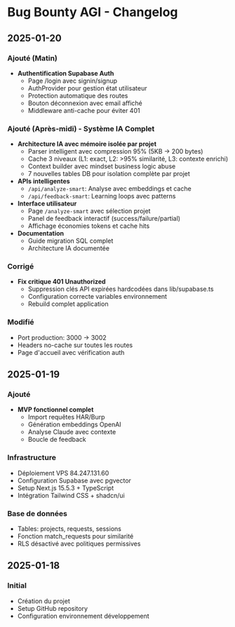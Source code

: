 # Bug Bounty AGI - Changelog

## 2025-01-20

### Ajouté (Matin)
- **Authentification Supabase Auth**
  - Page /login avec signin/signup
  - AuthProvider pour gestion état utilisateur
  - Protection automatique des routes
  - Bouton déconnexion avec email affiché
  - Middleware anti-cache pour éviter 401

### Ajouté (Après-midi) - Système IA Complet
- **Architecture IA avec mémoire isolée par projet**
  - Parser intelligent avec compression 95% (5KB → 200 bytes)
  - Cache 3 niveaux (L1: exact, L2: >95% similarité, L3: contexte enrichi)
  - Context builder avec mindset business logic abuse
  - 7 nouvelles tables DB pour isolation complète par projet
- **APIs intelligentes**
  - `/api/analyze-smart`: Analyse avec embeddings et cache
  - `/api/feedback-smart`: Learning loops avec patterns
- **Interface utilisateur**
  - Page `/analyze-smart` avec sélection projet
  - Panel de feedback interactif (success/failure/partial)
  - Affichage économies tokens et cache hits
- **Documentation**
  - Guide migration SQL complet
  - Architecture IA documentée

### Corrigé
- **Fix critique 401 Unauthorized**
  - Suppression clés API expirées hardcodées dans lib/supabase.ts
  - Configuration correcte variables environnement
  - Rebuild complet application

### Modifié
- Port production: 3000 → 3002
- Headers no-cache sur toutes les routes
- Page d'accueil avec vérification auth

## 2025-01-19

### Ajouté
- **MVP fonctionnel complet**
  - Import requêtes HAR/Burp
  - Génération embeddings OpenAI
  - Analyse Claude avec contexte
  - Boucle de feedback

### Infrastructure
- Déploiement VPS 84.247.131.60
- Configuration Supabase avec pgvector
- Setup Next.js 15.5.3 + TypeScript
- Intégration Tailwind CSS + shadcn/ui

### Base de données
- Tables: projects, requests, sessions
- Fonction match_requests pour similarité
- RLS désactivé avec politiques permissives

## 2025-01-18

### Initial
- Création du projet
- Setup GitHub repository
- Configuration environnement développement